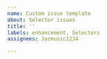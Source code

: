 ```yaml
---
name: Custom issue template
about: Selector issues
title: ''
labels: enhancement, Selectors
assignees: Jazmusic1234

---
```



